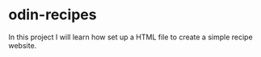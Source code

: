 # odin-recipes

In this project I will learn how set up a HTML file to create a simple recipe website.